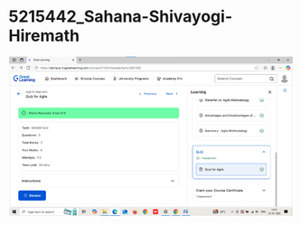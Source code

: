 # 5215442_Sahana-Shivayogi-Hiremath
<img src="https://github.com/Sahana-2205/5215442_Sahana-Shivayogi-Hiremath/blob/main/SDLC/Agile%20GL%20screenshot.png" alt="image">

